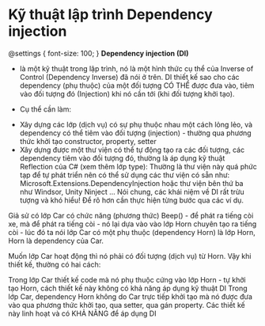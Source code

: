 # Kỹ thuật lập trình Dependency injection
@settings {
  font-size: 100;
}
**Dependency injection (DI)**
- là một kỹ thuật trong lập trình, nó là một hình thức cụ thể của Inverse of Control (Dependency Inverse) đã nói ở trên. DI thiết kế sao cho các dependency (phụ thuộc) của một đối tượng CÓ THỂ được đưa vào, tiêm vào đối tượng đó (Injection) khi nó cần tới (khi đối tượng khởi tạo).

- Cụ thể cần làm:
 + Xây dựng các lớp (dịch vụ) có sự phụ thuộc nhau một cách lỏng lẻo, và dependency có thể tiêm vào đối tượng (injection) - thường qua phương thức khởi tạo constructor, property, setter
 + Xây dựng được một thư viện có thể tự động tạo ra các đối tượng, các dependency tiêm vào đối tượng đó, thường là áp dụng kỹ thuật Reflection của C# (xem thêm lớp type): Thường là thư viện này quá phức tạp để tự phát triển nên có thể sử dụng các thư viện có sẵn như: Microsoft.Extensions.DependencyInjection hoặc thư viện bên thứ ba như Windsor, Unity Ninject ...
Nói chung, các khái niệm về DI rất trừu tượng và khó hiểu! Để rõ hơn cần thực hiện từng bước qua các ví dụ.

Giả sử có lớp Car có chức năng (phương thức) Beep() - để phát ra tiếng còi xe, mà để phát ra tiếng còi - nó lại dựa vào vào lớp Horn chuyên tạo ra tiếng còi - lúc đó ta nói lớp Car có một phụ thuộc (dependency Horn) là lớp Horn, Horn là dependency của Car.

Muốn lớp Car hoạt động thì nó phải có đối tượng (dịch vụ) từ Horn. Vậy khi thiết kế, thường có hai cách:

Trong lớp Car thiết kế code mà nó phụ thuộc cứng vào lớp Horn - tự khởi tạo Horn, cách thiết kế này không có khả năng áp dụng kỹ thuật DI
Trong lớp Car, dependency Horn không do Car trực tiếp khởi tạo mà nó được đưa vào qua phương thức khởi tạo, qua setter, qua gán property. Các thiết kế này linh hoạt và có KHẢ NĂNG để áp dụng DI
